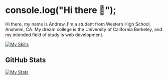 # console.log("Hi there 👋");
Hi there, my name is Andrew. I'm a student from Western High School, Anaheim, CA. My dream college is the University of California Berkeley, and my intended field of study is web development.

[![My Skills](https://skillicons.dev/icons?i=linux,github,git,js,ts,cpp,cmake,py,express,mysql,graphql,webpack,react,nodejs,html,css&perline=22)](https://skillicons.dev)

## GitHub Stats
[![My Stats](https://github-readme-stats.vercel.app/api?username=andrewtrann777&show_icons=true&theme=dark)](https://github-readme-stats.vercel.app)
